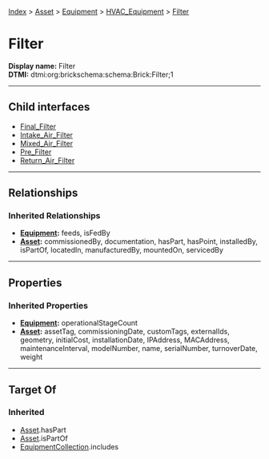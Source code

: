 [Index](../../../../Index.md) > [Asset](../../../Asset.md) > [Equipment](../../Equipment.md) > [HVAC_Equipment](../HVAC_Equipment.md) > [Filter](#)
# Filter

**Display name:** Filter<br />
**DTMI:** dtmi:org:brickschema:schema:Brick:Filter;1

---

## Child interfaces
* [Final_Filter](Final_Filter.md)
* [Intake_Air_Filter](Intake_Air_Filter.md)
* [Mixed_Air_Filter](Mixed_Air_Filter.md)
* [Pre_Filter](Pre_Filter.md)
* [Return_Air_Filter](Return_Air_Filter.md)

---

## Relationships
### Inherited Relationships
* **[Equipment](../../Equipment.md):** feeds, isFedBy
* **[Asset](../../../Asset.md):** commissionedBy, documentation, hasPart, hasPoint, installedBy, isPartOf, locatedIn, manufacturedBy, mountedOn, servicedBy

---

## Properties
### Inherited Properties
* **[Equipment](../../Equipment.md):** operationalStageCount
* **[Asset](../../../Asset.md):** assetTag, commissioningDate, customTags, externalIds, geometry, initialCost, installationDate, IPAddress, MACAddress, maintenanceInterval, modelNumber, name, serialNumber, turnoverDate, weight

---

## Target Of
### Inherited
* [Asset](../../../Asset.md).hasPart
* [Asset](../../../Asset.md).isPartOf
* [EquipmentCollection](../../../../Collection/AssetCollection/EquipmentCollection/EquipmentCollection.md).includes
